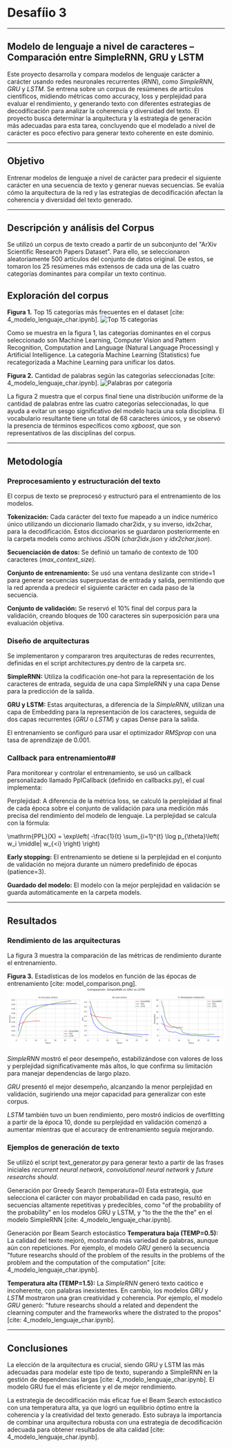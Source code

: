 # Desafíio 3
---
## Modelo de lenguaje a nivel de caracteres – Comparación entre SimpleRNN, GRU y LSTM
Este proyecto desarrolla y compara modelos de lenguaje carácter a carácter usando redes neuronales recurrentes (*RNN*), como *SimpleRNN*, *GRU* y *LSTM*. Se entrena sobre un corpus de resúmenes de artículos científicos, midiendo métricas como accuracy, loss y perplejidad para evaluar el rendimiento, y generando texto con diferentes estrategias de decodificación para analizar la coherencia y diversidad del texto. El proyecto busca determinar la arquitectura y la estrategia de generación más adecuadas para esta tarea, concluyendo que el modelado a nivel de carácter es poco efectivo para generar texto coherente en este dominio.

---
## Objetivo
Entrenar modelos de lenguaje a nivel de carácter para predecir el siguiente carácter en una secuencia de texto y generar nuevas secuencias. Se evalúa cómo la arquitectura de la red y las estrategias de decodificación afectan la coherencia y diversidad del texto generado.

---
## Descripción y análisis del Corpus
Se utilizó un corpus de texto creado a partir de un subconjunto del "ArXiv Scientific Research Papers Dataset". Para ello, se seleccionaron aleatoriamente 500 artículos del conjunto de datos original. De estos, se tomaron los 25 resúmenes más extensos de cada una de las cuatro categorías dominantes para compilar un texto continuo.

## Exploración del corpus
**Figura 1.** Top 15 categorías más frecuentes en el dataset [cite: 4_modelo_lenguaje_char.ipynb].
![Top 15 categorías](top15_categories_hist.png)

Como se muestra en la figura 1, las categorías dominantes en el corpus seleccionado son Machine Learning, Computer Vision and Pattern Recognition, Computation and Language (Natural Language Processing) y Artificial Intelligence. La categoría Machine Learning (Statistics) fue recategorizada a Machine Learning para unificar los datos.

**Figura 2.** Cantidad de palabras según las categorías seleccionadas [cite: 4_modelo_lenguaje_char.ipynb].
![Palabras por categoría](top_categories_words_sum.png)

La figura 2 muestra que el corpus final tiene una distribución uniforme de la cantidad de palabras entre las cuatro categorías seleccionadas, lo que ayuda a evitar un sesgo significativo del modelo hacia una sola disciplina. El vocabulario resultante tiene un total de 68 caracteres únicos, y se observó la presencia de términos específicos como *xgboost*, que son representativos de las disciplinas del corpus.

---
## Metodología
### Preprocesamiento y estructuración del texto
El corpus de texto se preprocesó y estructuró para el entrenamiento de los modelos.

**Tokenización:** Cada carácter del texto fue mapeado a un índice numérico único utilizando un diccionario llamado char2idx, y su inverso, idx2char, para la decodificación. Estos diccionarios se guardaron posteriormente en la carpeta models como archivos JSON (*char2idx.json* y *idx2char.json*).

**Secuenciación de datos:** Se definió un tamaño de contexto de 100 caracteres (*max_context_size*).

**Conjunto de entrenamiento:** Se usó una ventana deslizante con stride=1 para generar secuencias superpuestas de entrada y salida, permitiendo que la red aprenda a predecir el siguiente carácter en cada paso de la secuencia.

**Conjunto de validación:** Se reservó el 10% final del corpus para la validación, creando bloques de 100 caracteres sin superposición para una evaluación objetiva.

### Diseño de arquitecturas
Se implementaron y compararon tres arquitecturas de redes recurrentes, definidas en el script architectures.py dentro de la carpeta src.

**SimpleRNN:** Utiliza la codificación one-hot para la representación de los caracteres de entrada, seguida de una capa SimpleRNN y una capa Dense para la predicción de la salida.

**GRU y LSTM:** Estas arquitecturas, a diferencia de la *SimpleRNN*, utilizan una capa de Embedding para la representación de los caracteres, seguida de dos capas recurrentes (*GRU* o *LSTM*) y capas Dense para la salida.

El entrenamiento se configuró para usar el optimizador *RMSprop* con una tasa de aprendizaje de 0.001.

### Callback para entrenamiento##
Para monitorear y controlar el entrenamiento, se usó un callback personalizado llamado PplCallback (definido en callbacks.py), el cual implementa:

Perplejidad: A diferencia de la métrica loss, se calculó la perplejidad al final de cada época sobre el conjunto de validación para una medición más precisa del rendimiento del modelo de lenguaje. La perplejidad se calcula con la fórmula:

$$$$
\\mathrm{PPL}(X) = \\exp\\left( -\\frac{1}{t} \\sum\_{i=1}^{t} \\log p\_{\\theta}\\left( w\_i \\middle| w\_{\<i} \\right) \\right)
$$$$

**Early stopping:** El entrenamiento se detiene si la perplejidad en el conjunto de validación no mejora durante un número predefinido de épocas (patience=3).

**Guardado del modelo:** El modelo con la mejor perplejidad en validación se guarda automáticamente en la carpeta models.

---
## Resultados
### Rendimiento de las arquitecturas
La figura 3 muestra la comparación de las métricas de rendimiento durante el entrenamiento.

**Figura 3.** Estadísticas de los modelos en función de las épocas de entrenamiento [cite: model_comparison.png].
![Comparación de modelos](model_comparison.png)

*SimpleRNN* mostró el peor desempeño, estabilizándose con valores de loss y perplejidad significativamente más altos, lo que confirma su limitación para manejar dependencias de largo plazo.

*GRU* presentó el mejor desempeño, alcanzando la menor perplejidad en validación, sugiriendo una mejor capacidad para generalizar con este corpus.

*LSTM* también tuvo un buen rendimiento, pero mostró indicios de overfitting a partir de la época 10, donde su perplejidad en validación comenzó a aumentar mientras que el accuracy de entrenamiento seguía mejorando.


### Ejemplos de generación de texto
Se utilizó el script text_generator.py para generar texto a partir de las frases iniciales *recurrent neural network*, *convolutional neural network* y *future researchs should*.

Generación por Greedy Search (temperatura=0)
Esta estrategia, que selecciona el carácter con mayor probabilidad en cada paso, resultó en secuencias altamente repetitivas y predecibles, como "of the probability of the probability" en los modelos GRU y LSTM, y "to the the the the" en el modelo SimpleRNN [cite: 4_modelo_lenguaje_char.ipynb].

Generación por Beam Search estocástico
**Temperatura baja (TEMP=0.5):** La calidad del texto mejoró, mostrando más variedad de palabras, aunque aún con repeticiones. Por ejemplo, el modelo *GRU* generó la secuencia "future researchs should of the problem of the results in the problems of the problem and the computation of the computation" [cite: 4_modelo_lenguaje_char.ipynb].

**Temperatura alta (TEMP=1.5):** La *SimpleRNN* generó texto caótico e incoherente, con palabras inexistentes. En cambio, los modelos *GRU* y *LSTM* mostraron una gran creatividad y coherencia. Por ejemplo, el modelo *GRU* generó: "future researchs should a related and dependent the clearning computer and the frameworks where the distrated to the propos" [cite: 4_modelo_lenguaje_char.ipynb].

---
## Conclusiones
La elección de la arquitectura es crucial, siendo GRU y LSTM las más adecuadas para modelar este tipo de texto, superando a SimpleRNN en la gestión de dependencias largas [cite: 4_modelo_lenguaje_char.ipynb]. El modelo GRU fue el más eficiente y el de mejor rendimiento.

La estrategia de decodificación más eficaz fue el Beam Search estocástico con una temperatura alta, ya que logró un equilibrio óptimo entre la coherencia y la creatividad del texto generado. Esto subraya la importancia de combinar una arquitectura robusta con una estrategia de decodificación adecuada para obtener resultados de alta calidad [cite: 4_modelo_lenguaje_char.ipynb].

